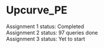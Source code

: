 # Upcurve_PE

Assignment 1 status: Completed <br />
Assignment 2 status: 97 queries done <br />
Assignment 3 status: Yet to start <br />
